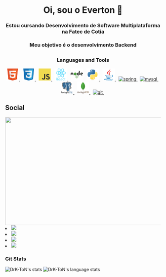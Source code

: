 <h1 align="center">Oi, sou o Everton 👋</h1>
<h3 align="center">Estou cursando Desenvolvimento de Software Multiplataforma na Fatec de Cotia</h3>
<h3 align="center">Meu objetivo é o desenvolvimento Backend</h3>

##

<h3 align="center">Languages and Tools</h3>
<p align="center">
<a href="https://developer.mozilla.org/pt-BR/docs/Web/HTML" target="_blank" rel="noreferrer"> <img src="https://raw.githubusercontent.com/devicons/devicon/master/icons/html5/html5-original.svg" alt="html" width="40" height="40"/> </a> &nbsp
<a href="https://developer.mozilla.org/pt-BR/docs/Web/CSS" target="_blank" rel="noreferrer"> <img src="https://raw.githubusercontent.com/devicons/devicon/master/icons/css3/css3-original.svg" alt="css" width="40" height="40"/> </a> &nbsp
<a href="https://developer.mozilla.org/en-US/docs/Web/JavaScript" target="_blank" rel="noreferrer"> <img src="https://raw.githubusercontent.com/devicons/devicon/master/icons/javascript/javascript-original.svg" alt="javascript" width="40" height="40"/> </a> &nbsp
<a href="https://reactjs.org/" target="_blank" rel="noreferrer"> <img src="https://raw.githubusercontent.com/devicons/devicon/master/icons/react/react-original-wordmark.svg" alt="react" width="40" height="40"/> </a> &nbsp
<a href="https://nodejs.org" target="_blank" rel="noreferrer"> <img src="https://raw.githubusercontent.com/devicons/devicon/master/icons/nodejs/nodejs-original-wordmark.svg" alt="nodejs" width="40" height="40"/></a> &nbsp
<a href="https://www.python.org" target="_blank" rel="noreferrer"> <img src="https://raw.githubusercontent.com/devicons/devicon/master/icons/python/python-original.svg" alt="python" width="40" height="40"/> </a> &nbsp
<a href="https://www.java.com" target="_blank" rel="noreferrer"> <img src="https://raw.githubusercontent.com/devicons/devicon/master/icons/java/java-original.svg" alt="java" width="40" height="40"/> </a> &nbsp
<a href="https://spring.io/" target="_blank" rel="noreferrer"> <img src="https://www.vectorlogo.zone/logos/springio/springio-icon.svg" alt="spring" width="40" height="40"/> </a> &nbsp
<a href="https://www.mysql.com/" target="_blank" rel="noreferrer"> <img src="https://cdn.intuji.com/2023/10/MySQL.png" alt="mysql" width="60" height="50"/> </a> &nbsp
<a href="https://www.postgresql.org" target="_blank" rel="noreferrer"> <img src="https://raw.githubusercontent.com/devicons/devicon/master/icons/postgresql/postgresql-original-wordmark.svg" alt="postgresql" width="40" height="40"/> </a> &nbsp
<a href="https://www.mongodb.com/" target="_blank" rel="noreferrer"> <img src="https://raw.githubusercontent.com/devicons/devicon/master/icons/mongodb/mongodb-original-wordmark.svg" alt="mongodb" width="40" height="40"/> </a> &nbsp
<a href="https://git-scm.com/" target="_blank" rel="noreferrer"> <img src="https://www.vectorlogo.zone/logos/git-scm/git-scm-icon.svg" alt="git" width="40" height="40"/> </a> &nbsp

##

<div>
    <h2 align="left"> Social</h2>
  <div align="center">
    <img width="550em" height="350em" src="https://i.gifer.com/EgUx.gif" align="right">
  </div>
  <li>
    <a href="https://www.instagram.com/drk_ton/" target="_blank"><img src="https://img.shields.io/badge/-Instagram-%23E4405F?style=for-the-badge&logo=instagram&logoColor=white" target="_blank"></a>
  </li>
  <li>
    <a href="https://discord.gg/" target="_blank"><img src="https://img.shields.io/badge/Discord-7289DA?style=for-the-badge&logo=discord&logoColor=white" target="_blank"></a> 
  </li>
  <li>
    <a href = "mailto:everton.drk@gmail.com"><img src="https://img.shields.io/badge/-Gmail-%23333?style=for-the-badge&logo=gmail&logoColor=white" target="_blank"></a>
  </li>
  <li>
    <a href="https://www.linkedin.com/in/everton-freitas-191b7757" target="_blank"><img src="https://img.shields.io/badge/-LinkedIn-%230077B5?style=for-the-badge&logo=linkedin&logoColor=white" target="_blank"></a> 
  </li>
</div>

<div align="left">
  <h3 align="left">Git Stats</h3>
  <img width="325em" src="https://github-readme-stats-sigma-five.vercel.app/api/top-langs/?username=DrK-ToN&layout=compact&theme=tokyonight&locale=pt-br" alt="DrK-ToN's stats"/>
  <img width="400em" src="https://github-readme-stats-sigma-five.vercel.app/api?username=DrK-ToN&theme=tokyonight&show_icons=true&locale=pt-br" alt="DrK-ToN's language stats"/>
</div>
